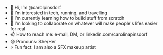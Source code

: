 - 👋 Hi, I’m @carolpinsdorf
- 👀 I’m interested in tech, running, and travelling
- 🌱 I’m currently learning how to build stuff from scratch
- 💞️ I’m looking to collaborate on whatever will make people's lifes easier for real
- 📫 How to reach me: e-mail, DM, or linkedin.com/carolinapinsdorf
- 😄 Pronouns: She/Her
- ⚡ Fun fact: I am also a SFX makeup artist 

<!---
carolpinsdorf/carolpinsdorf is a ✨ special ✨ repository because its `README.md` (this file) appears on your GitHub profile.
You can click the Preview link to take a look at your changes.
--->
